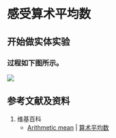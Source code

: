 # 感受算术平均数

## 开始做实体实验

### 过程如下图所示。

![](/images/函数与解析几何/典型不等式/感受算术平均数/1a1.jpg)

## 参考文献及资料

1. 维基百科
	- [Arithmetic mean](https://en.wikipedia.org/wiki/Arithmetic_mean) | [算术平均数](https://zh.wikipedia.org/wiki/算术平均数) 
